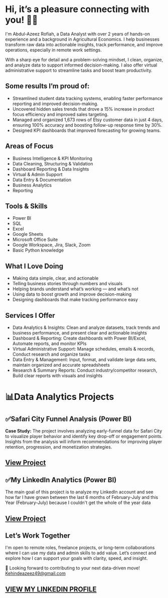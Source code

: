# Hi, it’s a pleasure connecting with you! 👋🏽

I'm Abdul-Azeez Rofiah, a Data Analyst with over 2 years of hands-on experience and a background in Agricultural Economics. I help businesses transform raw data into actionable insights, track performance, and improve operations, especially in remote work settings.

With a sharp eye for detail and a problem-solving mindset, I clean, organize, and analyze data to support informed decision-making. I also offer virtual administrative support to streamline tasks and boost team productivity.

## Some results I’m proud of:
- Streamlined student data tracking systems, enabling faster performance reporting and improved decision-making.
- Uncovered hidden sales trends that drove a 15% increase in product focus efficiency and improved sales targeting.
- Managed and organized 1,673 rows of Etsy customer data in just 4 days, ensuring 100% accuracy and boosting follow-up response time by 30%.
- Designed KPI dashboards that improved forecasting for growing teams.

## Areas of Focus
- Business Intelligence & KPI Monitoring 
- Data Cleaning, Structuring & Validation 
- Dashboard Reporting & Data Insights 
- Virtual & Admin Support 
- Data Entry & Documentation
- Business Analytics
- Reporting

## Tools & Skills 
- Power BI
- SQL
- Excel
- Google Sheets
- Microsoft Office Suite 
- Google Workspace, Jira, Slack, Zoom 
- Basic Python knowledge

 ## What I Love Doing
- Making data simple, clear, and actionable
- Telling business stories through numbers and visuals
- Helping brands understand what’s working — and what’s not
- Using data to boost growth and improve decision-making
- Designing dashboards that make tracking performance easy


## Services I Offer
- Data Analytics & Insights: Clean and analyze datasets, track trends and business performance, and present clear and actionable insights
- Dashboard & Reporting: Create dashboards with Power BI/Excel, Automate reports, and monitor KPIs
- Virtual Administrative Support: Manage schedules, emails & records, Conduct research and organize tasks
- Data Entry & Management: Input, format, and validate large data sets, maintain organized and accurate spreadsheets
- Research & Summary Reports: Conduct industry/competitor research, Build clear reports with visuals and insights

# 📊Data Analytics Projects
## ✅Safari City Funnel Analysis (Power BI)
**Case Study:** The project involves analyzing early-funnel data for Safari City to visualize player behavior and identify key drop-off or engagement points. Insights from the analysis will inform recommendations for improving player retention, progression, and monetization strategies.
## [View Project](https://github.com/R887645/Safari-City-Funnel-Analysis)
## ✅My LinkedIn Analytics (Power BI)
The main goal of this project is to analyze my LinkedIn account and see how far I have grown between the last 6 months of February-July and this Year (February-July) because I couldn't get the whole of the year data
## [View Project]([https://github.com/R887645/Safari-City-Funnel-Analysis](https://github.com/R887645/My-Linkedin-Analytics))





## Let’s Work Together
I'm open to remote roles, freelance projects, or long-term collaborations where I can use my data and admin skills to add value. Let’s connect and explore how I can support your goals with clarity, speed, and insight.

📩 Looking forward to contributing to your next data-driven move! Kehindeazeez49@gmail.com

## [VIEW MY LINKEDIN PROFILE](https://www.linkedin.com/in/rofiah-abdul-azeez/)

